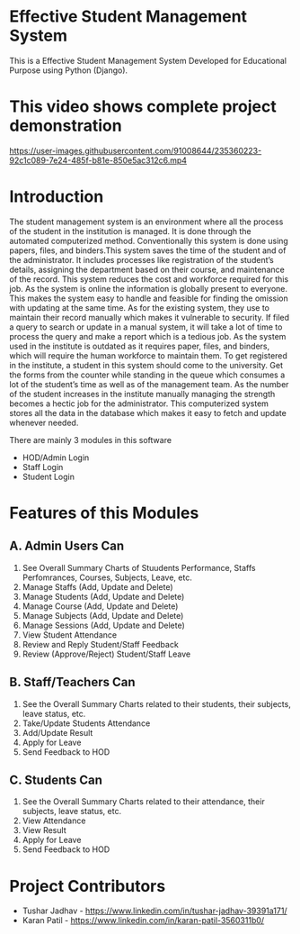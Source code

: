 # Effective Student Management System 
This is a Effective Student Management System Developed for Educational Purpose using Python (Django).

# This video shows complete project demonstration



https://user-images.githubusercontent.com/91008644/235360223-92c1c089-7e24-485f-b81e-850e5ac312c6.mp4



# Introduction 
The student management system is an environment where all the process of the student in the institution is managed. It is done through the automated computerized method. Conventionally this system is done using papers, files, and binders.This system saves the time of the student and of the administrator. It includes processes like registration of the student’s details, assigning the department based on their course, and maintenance of the record. This system reduces the cost and workforce required for this job. As the system is online the information is globally present to everyone. This makes the system easy to handle and feasible for finding the omission with updating at the same time. As for the existing system, they use to maintain their record manually which makes it vulnerable to security. If filed a query to search or update in a manual system, it will take a lot of time to process the query and make a report which is a tedious job. As the system used in the institute is outdated as it requires paper, files, and binders, which will require the human workforce to maintain them. To get registered in the institute, a student in this system should come to the university. Get the forms from the counter while standing in the queue which consumes a lot of the student’s time as well as of the
management team. As the number of the student increases in the institute manually managing the strength becomes a hectic job for the administrator. This computerized system stores all the data in the database which makes it easy to fetch and update whenever needed.

There are mainly 3 modules in this software
* HOD/Admin Login
* Staff Login
* Student Login

# Features of this Modules

## A. Admin Users Can
1. See Overall Summary Charts of Stuudents Performance, Staffs Perfomrances, Courses, Subjects, Leave, etc.
2. Manage Staffs (Add, Update and Delete)
3. Manage Students (Add, Update and Delete)
4. Manage Course (Add, Update and Delete)
5. Manage Subjects (Add, Update and Delete)
6. Manage Sessions (Add, Update and Delete)
7. View Student Attendance
8. Review and Reply Student/Staff Feedback
9. Review (Approve/Reject) Student/Staff Leave

## B. Staff/Teachers Can
1. See the Overall Summary Charts related to their students, their subjects, leave status, etc.
2. Take/Update Students Attendance
3. Add/Update Result
4. Apply for Leave
5. Send Feedback to HOD

## C. Students Can
1. See the Overall Summary Charts related to their attendance, their subjects, leave status, etc.
2. View Attendance
3. View Result
4. Apply for Leave
5. Send Feedback to HOD

# Project Contributors
* Tushar Jadhav - https://www.linkedin.com/in/tushar-jadhav-39391a171/ 
* Karan Patil - https://www.linkedin.com/in/karan-patil-3560311b0/



